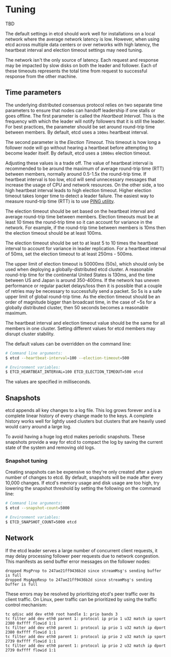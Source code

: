 # Tuning

TBD

The default settings in etcd should work well for installations on a local network where the average network latency is low. However, when using etcd across multiple data centers or over networks with high latency, the heartbeat interval and election timeout settings may need tuning.

The network isn't the only source of latency. Each request and response may be impacted by slow disks on both the leader and follower. Each of these timeouts represents the total time from request to successful response from the other machine.

## Time parameters

The underlying distributed consensus protocol relies on two separate time parameters to ensure that nodes can handoff leadership if one stalls or goes offline.
The first parameter is called the *Heartbeat Interval*.
This is the frequency with which the leader will notify followers that it is still the leader.
For best practices, the parameter should be set around round-trip time between members.
By default, etcd uses a `100ms` heartbeat interval.

The second parameter is the *Election Timeout*.
This timeout is how long a follower node will go without hearing a heartbeat before attempting to become leader itself.
By default, etcd uses a `1000ms` election timeout.

Adjusting these values is a trade off.
The value of heartbeat interval is recommended to be around the maximum of average round-trip time (RTT) between members, normally around 0.5-1.5x the round-trip time.
If heartbeat interval is too low, etcd will send unnecessary messages that increase the usage of CPU and network resources.
On the other side, a too high heartbeat interval leads to high election timeout. Higher election timeout takes longer time to detect a leader failure.
The easiest way to measure round-trip time (RTT) is to use [PING utility][ping].

The election timeout should be set based on the heartbeat interval and average round-trip time between members.
Election timeouts must be at least 10 times the round-trip time so it can account for variance in the network.
For example, if the round-trip time between members is 10ms then the election timeout should be at least 100ms.

The election timeout should be set to at least 5 to 10 times the heartbeat interval to account for variance in leader replication.
For a heartbeat interval of 50ms, set the election timeout to at least 250ms - 500ms.

The upper limit of election timeout is 50000ms (50s), which should only be used when deploying a globally-distributed etcd cluster.
A reasonable round-trip time for the continental United States is 130ms, and the time between US and Japan is around 350-400ms.
If the network has uneven performance or regular packet delays/loss then it is possible that a couple of retries may be necessary to successfully send a packet. So 5s is a safe upper limit of global round-trip time.
As the election timeout should be an order of magnitude bigger than broadcast time, in the case of ~5s for a globally distributed cluster, then 50 seconds becomes a reasonable maximum.

The heartbeat interval and election timeout value should be the same for all members in one cluster. Setting different values for etcd members may disrupt cluster stability.

The default values can be overridden on the command line:

```sh
# Command line arguments:
$ etcd --heartbeat-interval=100 --election-timeout=500

# Environment variables:
$ ETCD_HEARTBEAT_INTERVAL=100 ETCD_ELECTION_TIMEOUT=500 etcd
```

The values are specified in milliseconds.

## Snapshots

etcd appends all key changes to a log file.
This log grows forever and is a complete linear history of every change made to the keys.
A complete history works well for lightly used clusters but clusters that are heavily used would carry around a large log.

To avoid having a huge log etcd makes periodic snapshots.
These snapshots provide a way for etcd to compact the log by saving the current state of the system and removing old logs.

### Snapshot tuning

Creating snapshots can be expensive so they're only created after a given number of changes to etcd.
By default, snapshots will be made after every 10,000 changes.
If etcd's memory usage and disk usage are too high, try lowering the snapshot threshold by setting the following on the command line:

```sh
# Command line arguments:
$ etcd --snapshot-count=5000

# Environment variables:
$ ETCD_SNAPSHOT_COUNT=5000 etcd
```

## Network

If the etcd leader serves a large number of concurrent client requests, it may delay processing follower peer requests due to network congestion. This manifests as send buffer error messages on the follower nodes:

```
dropped MsgProp to 247ae21ff9436b2d since streamMsg's sending buffer is full
dropped MsgAppResp to 247ae21ff9436b2d since streamMsg's sending buffer is full
```

These errors may be resolved by prioritizing etcd's peer traffic over its client traffic. On Linux, peer traffic can be prioritized by using the traffic control mechanism:

```
tc qdisc add dev eth0 root handle 1: prio bands 3
tc filter add dev eth0 parent 1: protocol ip prio 1 u32 match ip sport 2380 0xffff flowid 1:1
tc filter add dev eth0 parent 1: protocol ip prio 1 u32 match ip dport 2380 0xffff flowid 1:1
tc filter add dev eth0 parent 1: protocol ip prio 2 u32 match ip sport 2739 0xffff flowid 1:1
tc filter add dev eth0 parent 1: protocol ip prio 2 u32 match ip dport 2739 0xffff flowid 1:1
```

[ping]: https://en.wikipedia.org/wiki/Ping_(networking_utility)
